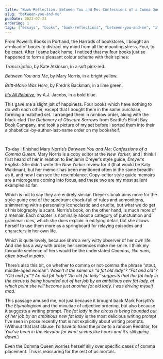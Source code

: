 ```yaml
---
title: "Book Reflection: Between You and Me: Confessions of a Comma Queen"
slug: "between-you-and-me"
pubDate: 2022-07-23
ordering: 1
tags: ["essays", "books", "book-reflections", "between-you-and-me", "its-all-relative", "powells-books", "grammar", "dreyer's-english"]
---
```


<span class="small-caps">From Powell’s Books in Portland</span>, the Harrods of bookstores, I bought an armload of books to distract my mind from all the mounting stress. Four, to be exact. After I came back home, I noticed that my four books just so happened to form a pleasant colour scheme with their spines:

_Transcription_, by Kate Atkinson, in a soft pink-red.

_Between You and Me_, by Mary Norris, in a bright yellow.

_Britt-Marie Was Here_, by Fredrik Backman, in a lime green.

_[It’s All Relative](/posts/2022/07/24/its-all-relative/)_, by A.J. Jacobs, in a bold blue.

This gave me a slight jolt of happiness. Four books which have nothing to do with each other, except that I bought them in the same purchase, forming a matched set. I arranged them in rainbow order, along with the black-clad _The Dictionary of Obscure Sorrows_ from Seattle’s Elliott Bay Book Company, and took a picture of my set before I sorted them into their alphabetical-by-author-last-name order on my bookshelf.

<br />

To-day I finished Mary Norris’s _Between You and Me: Confessions of a Comma Queen_. Mary Norris is a copy editor at the _New Yorker_, and I think I first heard of her in relation to Benjamin Dreyer’s style guide, _Dreyer’s English_. She didn’t write the _New Yorker_ review for it (that would be Katy Waldman), but her memoir has been mentioned often in the same breadth as it, and now I can see the resemblance. Copy-editor style guide memoirs are a microgenre coming into focus, and these two are my most salient examples so far.

Which is not to say they are entirely similar. Dreyer’s book aims more for the style-guide end of the spectrum; chock-full of rules and admonitions, shimmering with a personality iconoclastic and erudite, but what we do get of his biography is scant. Norris’s book, on the other hand, is much more of a memoir. Each chapter is nominally about a category of punctuation and grammar rules, which she does explain in edifying detail, but she allows herself to use them more as a springboard for relaying episodes and characters in her own life.

Which is quite lovely, because she’s a very witty observer of her own life. And she has a way with prose; her sentences make me smile. I think my favourite sentence of hers would be the understated _Commas, like nuns, often travel in pairs_.

There’s also this bit, on whether to comma or not-comma the phrase “stout, middle-aged woman”: _Wasn’t it the same as “a fat old lady”? “Fat and old”? “Old and fat”? An old fat lady? “An old fat lady” suggests that the fat lady in the circus is being hounded out of her job by an ambitious new fat lady, at which point she will become just another fat old lady. I was driving myself mad_.

This passage amused me, not just because it brought back Mark Forsyth’s _The Etymologicon_ and the minutiae of adjective ordering, but also because it suggests a writing prompt. _The fat lady in the circus is being hounded out of her job by an ambitious new fat lady_ is the most delicious writing prompt I’ve seen in prose recently that is not explicitly about writing prompts. (Without that last clause, I’d have to hand the prize to a random Redditor, for _You’ve been in the elevator for what seems like hours and it’s still going down_.)

Even the Comma Queen worries herself silly over specific cases of comma placement. This is reassuring for the rest of us mortals.